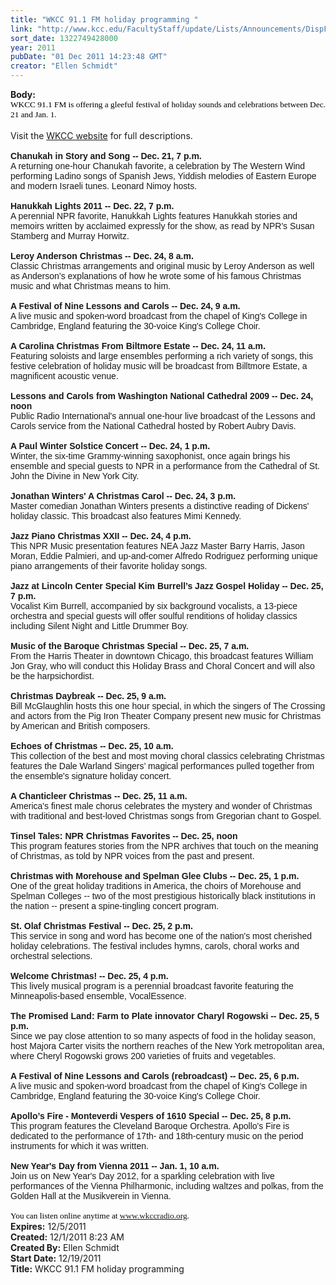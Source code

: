 ```yaml
---
title: "WKCC 91.1 FM holiday programming "
link: "http://www.kcc.edu/FacultyStaff/update/Lists/Announcements/DispForm.aspx?ID=535"
sort_date: 1322749428000
year: 2011
pubDate: "01 Dec 2011 14:23:48 GMT"
creator: "Ellen Schmidt"
---
```


<div><b>Body:</b> <div class=ExternalClass12A04056E068479D85FC2646A93FE7A7><div>
<div>
<p style="margin:0in 0in 0pt" class=MsoNormal><span style="font-family:'Tahoma', 'sans-serif';color:black;font-size:10pt"><font face=""><font face=Verdana>WKCC 91.1 FM is offering a gleeful festival of holiday sounds and celebrations between Dec. 21 and Jan. 1.</font></p>
<div> </div>
<div>Visit the <a href="http://www.wkccradio.org/">WKCC website</a> for full descriptions.</div>
<p style="margin:0in 0in 0pt" class=MsoNormal></font></span><span style="font-family:'Tahoma', 'sans-serif';color:black;font-size:10pt"><font face=Arial></p>
<p style="margin:0in 0in 0pt" class=MsoNormal><strong></strong> </p>
<p style="margin:0in 0in 0pt" class=MsoNormal><strong>Chanukah in Story and Song -- Dec. 21, 7 p.m.<br></strong>A returning one-hour Chanukah favorite, a celebration by The Western Wind performing Ladino songs of Spanish Jews, Yiddish melodies of Eastern Europe and modern Israeli tunes. Leonard Nimoy hosts.</p>
<p style="margin:0in 0in 0pt" class=MsoNormal> </p>
<p style="margin:0in 0in 0pt" class=MsoNormal><strong>Hanukkah Lights 2011 -- Dec. 22, 7 p.m.<br></strong>A perennial NPR favorite, Hanukkah Lights features Hanukkah stories and memoirs written by acclaimed expressly for the show, as read by NPR's Susan Stamberg and Murray Horwitz.</p>
<p style="margin:0in 0in 0pt" class=MsoNormal> </p>
<p style="margin:0in 0in 0pt" class=MsoNormal><strong>Leroy Anderson Christmas -- Dec. 24, 8 a.m.<br></strong>Classic Christmas arrangements and original music by Leroy Anderson as well as Anderson’s explanations of how he wrote some of his famous Christmas music and what Christmas means to him.</p>
<p style="margin:0in 0in 0pt" class=MsoNormal> </p>
<p style="margin:0in 0in 0pt" class=MsoNormal><strong>A Festival of Nine Lessons and Carols -- Dec. 24, 9 a.m.<br></strong>A live music and spoken-word broadcast from the chapel of King's College in Cambridge, England featuring the 30-voice King's College Choir.</p>
<p style="margin:0in 0in 0pt" class=MsoNormal> </p>
<p style="margin:0in 0in 0pt" class=MsoNormal><strong>A Carolina Christmas From Biltmore Estate -- Dec. 24, 11 a.m.<br></strong>Featuring soloists and large ensembles performing a rich variety of songs, this festive celebration of holiday music will be broadcast from Billtmore Estate, a magnificent acoustic venue.</p>
<p style="margin:0in 0in 0pt" class=MsoNormal> </p>
<p style="margin:0in 0in 0pt" class=MsoNormal><strong>Lessons and Carols from Washington National Cathedral 2009 -- Dec. 24, noon<br></strong>Public Radio International's annual one-hour live broadcast of the Lessons and Carols service from the National Cathedral hosted by Robert Aubry Davis.</p>
<p style="margin:0in 0in 0pt" class=MsoNormal> </p>
<p style="margin:0in 0in 0pt" class=MsoNormal><strong>A Paul Winter Solstice Concert -- Dec. 24, 1 p.m.<br></strong>Winter, the six-time Grammy-winning saxophonist, once again brings his ensemble and special guests to NPR in a performance from the Cathedral of St. John the Divine in New York City.</p>
<p style="margin:0in 0in 0pt" class=MsoNormal> </p>
<p style="margin:0in 0in 0pt" class=MsoNormal><strong>Jonathan Winters' A Christmas Carol -- Dec. 24, 3 p.m.<br></strong>Master comedian Jonathan Winters presents a distinctive reading of Dickens' holiday classic. This broadcast also features Mimi Kennedy.</p>
<p style="margin:0in 0in 0pt" class=MsoNormal> </p>
<p style="margin:0in 0in 0pt" class=MsoNormal><strong>Jazz Piano Christmas XXII -- Dec. 24, 4 p.m.<br></strong>This NPR Music presentation features NEA Jazz Master Barry Harris, Jason Moran, Eddie Palmieri, and up-and-comer Alfredo Rodriguez performing unique piano arrangements of their favorite holiday songs.</p>
<p style="margin:0in 0in 0pt" class=MsoNormal> </p>
<p style="margin:0in 0in 0pt" class=MsoNormal><strong>Jazz at Lincoln Center Special Kim Burrell’s Jazz Gospel Holiday -- Dec. 25, 7 p.m.<br></strong>Vocalist Kim Burrell, accompanied by six background vocalists, a 13-piece orchestra and special guests will offer soulful renditions of holiday classics including Silent Night and Little Drummer Boy.</p>
<p style="margin:0in 0in 0pt" class=MsoNormal> </p>
<p style="margin:0in 0in 0pt" class=MsoNormal><strong>Music of the Baroque Christmas Special -- Dec. 25, 7 a.m.<br></strong>From the Harris Theater in downtown Chicago, this broadcast features William Jon Gray, who will conduct this Holiday Brass and Choral Concert and will also be the harpsichordist.</p>
<p style="margin:0in 0in 0pt" class=MsoNormal> </p>
<p style="margin:0in 0in 0pt" class=MsoNormal><strong>Christmas Daybreak -- Dec. 25, 9 a.m.<br></strong>Bill McGlaughlin hosts this one hour special, in which the singers of The Crossing and actors from the Pig Iron Theater Company present new music for Christmas by American and British composers.</p>
<p style="margin:0in 0in 0pt" class=MsoNormal> </p>
<p style="margin:0in 0in 0pt" class=MsoNormal><strong>Echoes of Christmas -- Dec. 25, 10 a.m.<br></strong>This collection of the best and most moving choral classics celebrating Christmas features the Dale Warland Singers’ magical performances pulled together from the ensemble's signature holiday concert. </p>
<p style="margin:0in 0in 0pt" class=MsoNormal> </p>
<p style="margin:0in 0in 0pt" class=MsoNormal><strong>A Chanticleer Christmas -- Dec. 25, 11 a.m.<br></strong>America's finest male chorus celebrates the mystery and wonder of Christmas with traditional and best-loved Christmas songs from Gregorian chant to Gospel.</p>
<p style="margin:0in 0in 0pt" class=MsoNormal> </p>
<p style="margin:0in 0in 0pt" class=MsoNormal><strong>Tinsel Tales: NPR Christmas Favorites -- Dec. 25, noon<br></strong>This program features stories from the NPR archives that touch on the meaning of Christmas, as told by NPR voices from the past and present.</p>
<p style="margin:0in 0in 0pt" class=MsoNormal> </p>
<p style="margin:0in 0in 0pt" class=MsoNormal><strong>Christmas with Morehouse and Spelman Glee Clubs -- Dec. 25, 1 p.m. <br></strong>One of the great holiday traditions in America, the choirs of Morehouse and Spelman Colleges -- two of the most prestigious historically black institutions in the nation -- present a spine-tingling concert program. </p>
<p style="margin:0in 0in 0pt" class=MsoNormal><br><strong>St. Olaf Christmas Festival -- Dec. 25, 2 p.m.<br></strong>This service in song and word has become one of the nation's most cherished holiday celebrations. The festival includes hymns, carols, choral works and orchestral selections.</p>
<p style="margin:0in 0in 0pt" class=MsoNormal><br><strong>Welcome Christmas! -- Dec. 25, 4 p.m.<br></strong>This lively musical program is a perennial broadcast favorite featuring the Minneapolis-based ensemble, VocalEssence. </p>
<p style="margin:0in 0in 0pt" class=MsoNormal> </p>
<p style="margin:0in 0in 0pt" class=MsoNormal><strong>The Promised Land: Farm to Plate innovator Charyl Rogowski -- Dec. 25, 5 p.m.<br></strong>Since we pay close attention to so many aspects of food in the holiday season, host Majora Carter visits the northern reaches of the New York metropolitan area, where Cheryl Rogowski grows 200 varieties of fruits and vegetables.</p>
<p style="margin:0in 0in 0pt" class=MsoNormal><br><strong>A Festival of Nine Lessons and Carols (rebroadcast) -- Dec. 25, 6 p.m.<br></strong>A live music and spoken-word broadcast from the chapel of King's College in Cambridge, England featuring the 30-voice King's College Choir.</p>
<p style="margin:0in 0in 0pt" class=MsoNormal> </p>
<p style="margin:0in 0in 0pt" class=MsoNormal><strong>Apollo’s Fire - Monteverdi Vespers of 1610 Special -- Dec. 25, 8 p.m.<br></strong>This program features the Cleveland Baroque Orchestra. Apollo's Fire is dedicated to the performance of 17th- and 18th-century music on the period instruments for which it was written.</p>
<p style="margin:0in 0in 0pt" class=MsoNormal> </p>
<p style="margin:0in 0in 0pt" class=MsoNormal><strong>New Year's Day from Vienna 2011 -- Jan. 1, 10 a.m.<br></strong>Join us on New Year's Day 2012, for a sparkling celebration with live performances of the Vienna Philharmonic, including waltzes and polkas, from the Golden Hall at the Musikverein in Vienna.</p>
<p style="margin:0in 0in 0pt" class=MsoNormal></font></span><span style="font-family:'Tahoma', 'sans-serif';color:black;font-size:10pt"><br><font face="">You can listen online anytime at </font><a href="http://www.wkccradio.org/"><font face="">www.wkccradio.org</font></a><font face="">.</font></span></p></div></div></div></div>
<div><b>Expires:</b> 12/5/2011</div>
<div><b>Created:</b> 12/1/2011 8:23 AM</div>
<div><b>Created By:</b> Ellen Schmidt</div>
<div><b>Start Date:</b> 12/19/2011</div>
<div><b>Title:</b> WKCC 91.1 FM holiday programming </div>
